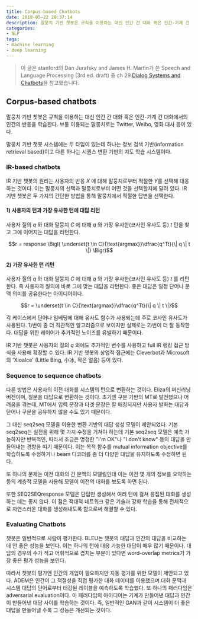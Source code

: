 ```yaml
---
title: Corpus-based Chatbots
date: 2018-05-22 20:37:14
description: 말뭉치 기반 챗봇은 규칙을 이용하는 대신 인간 간 대화 혹은 인간-기계 간 대화에서의 인간의 반응을 학습한다. 보통 이용되는 말뭉치로는 Twitter, Weibo, 영화 대사 등이 있다. 말뭉치 기반 챗봇 시스템에는 두 타입이 있는데 하나는 정보 검색 기반(information retrieval based)이고 다른 하나는 시퀀스 변환 기반의 지도 학습 시스템이다.
categories:
- NLP
tags:
- machine learning
- deep learning
---
```


> 이 글은 stanford의 Dan Jurafsky and James H. Martin가 쓴 Speech and Language Processing (3rd ed. draft) 중 ch 29.[Dialog Systems and Chatbots](https://web.stanford.edu/~jurafsky/slp3/29.pdf)을 참고했습니다.



## Corpus-based chatbots

말뭉치 기반 챗봇은 규칙을 이용하는 대신 인간 간 대화 혹은 인간-기계 간 대화에서의 인간의 반응을 학습한다. 보통 이용되는 말뭉치로는 Twitter, Weibo, 영화 대사 등이 있다.

말뭉치 기반 챗봇 시스템에는 두 타입이 있는데 하나는 정보 검색 기반(information retrieval based)이고 다른 하나는 시퀀스 변환 기반의 지도 학습 시스템이다.



### IR-based chatbots

IR 기반 챗봇의 원리는 사용자의 반응 $X$ 에 대해 말뭉치로부터 적절한 $Y$를 선택해 대응하는 것이다. 이는 말뭉치의 선택과 말뭉치로부터 어떤 것을 선택할지에 달려 있다. IR 기반 챗봇은 두 가지의 간단한 방법을 통해 말뭉치에서 적절한 답변을 선택한다.

#### 1) 사용자의 턴과 가장 유사한 턴에 대답 리턴

사용자 질의 $q$ 와 대화 말뭉치 $C$ 에 대해 $q$ 와 가장 유사한(코사인 유사도 등) $t$ 턴을 찾고 그에 이어지는 대답을 리턴한다.

$$r = response \Bigl( \underset{t \in C}{\text{argmax}}\dfrac{q^Tt}{\| q \| t \|} \Bigr)$$



#### 2) 가장 유사한 턴 리턴

사용자 질의 $q​$ 와 대화 말뭉치 $C​$ 에 대해 $q​$ 와 가장 유사한(코사인 유사도 등) $t​$ 를 리턴한다. 즉 사용자의 질의에 바로 그에 맞는 대답을 리턴한다. 좋은 대답은 일정 단어나 문맥 의미를 공유한다는 아이디어이다.

$$r =   \underset{t \in C}{\text{argmax}}\dfrac{q^Tt}{\| q \|  t \|}$$



각 케이스에서 단어나 임베딩에 대해 유사도 함수가 사용되는데 주로 코사인 유사도가 사용된다. 1)번이 좀 더 직관적인 알고리즘으로 보이지만 실제로는 2)번이 더 잘 동작한다. 대답을 위한 레이어가 추가적인 노이즈를 유발하기 때문이다.

IR 기반 챗봇은 사용자의 질의 $q​$ 외에도 추가적인 변수를 사용하고 full IR 랭킹 접근 방식을 사용해 확장할 수 있다. IR 기반 챗봇의 상업적 접근에는 Cleverbot과 Microsoft의 'XioaIce' (Little Bing, 小冰, 작은 얼음) 등이 있다.



### Sequence to sequence chatbots

다른 방법은 사용자의 이전 대화를 시스템의 턴으로 변환하는 것이다. Eliza의 머신러닝 버전이며, 질문을 대답으로 변환하는 것이다. 초기엔 구분 기반의 MT로 발전했으나 어려움을 겪는데, MT에서 입력 문장과 타겟 문장은 잘 매칭되지만 사용자 발화는 대답과 단어나 구문을 공유하지 않을 수도 있기 때문이다.

그 대신 seq2seq 모델을 이용한 변환 기반의 대답 생성 모델이 제안되었다. 기본 seq2seq는 실전을 위해 몇 가지 수정을 거쳐야 하는데 기본 seq2seq 모델은 예측 가능하지만 반복적인, 따라서 조금은 멍청한 "I'm OK"나 "I don't know" 등의 대답을 만들어내는 경향을 띠기 때문이다. 이는 목적 함수를 mutual information objective를 학습하도록 수정하거나 beam 디코더를 좀 더 다양한 대답을 유지하도록 수정하면 된다.

또 하나의 문제는 이전 대화의 긴 문맥의 모델링인데 이는 이전 몇 개의 정보를 요약하는 등의 계층적 모델을 사용해 모델이 이전의 대화를 보도록 하면 된다.

또한 SEQ2SEQresponse 모델은 단답만 생성해서 여러 턴에 걸쳐 응집된 대화를 생성하는 데는 좋지 않다. 이 점은 적대적 네트워크 같은 기술과 강화 학습을 통해 전체적으로 자연스러운 대화를 생성해내도록 함으로써 해결할 수 있다.



### Evaluating Chatbots

챗봇은 일반적으로 사람이 평가한다. BLEU는 챗봇의 대답과 인간의 대답을 비교하는 데 안 좋은 성능을 보인다. 이는 하나의 턴에 대응 가능한 대답이 매우 많기 때문이다. 대답의 경우의 수가 적고 어휘적으로 겹치는 부분이 있다면 word-overlap metrics가 가장 좋은 평가 성능을 보인다.

따라서 챗봇의 평가엔 인간의 개입이 필요하지만 자동 평가를 위한 모델이 제안되고 있다. ADEM은 인간이 그 적절성을 직접 평가한 대화 데이터를 이용했으며 대화 문맥과 시스템 대답의 단어로부터 태깅된 레이블을 예측하도록 학습했다. 또 하나의 패러다임은 adversarial evaluation이다. 이 패러다임의 아이디어는 기계가 만들어낸 대답과 인간이 만들어낸 대답 사이를 학습하는 것이다. 즉, 일반적인 GAN과 같이 시스템이 더 좋은 대답을 만들어낼 수록 그 성능은 개선되는 것이다.